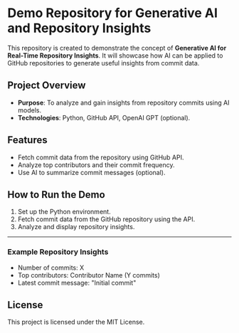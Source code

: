 # Demo Repository for Generative AI and Repository Insights

This repository is created to demonstrate the concept of **Generative AI for Real-Time Repository Insights**. It will showcase how AI can be applied to GitHub repositories to generate useful insights from commit data.

## Project Overview
- **Purpose**: To analyze and gain insights from repository commits using AI models.
- **Technologies**: Python, GitHub API, OpenAI GPT (optional).
  
## Features
- Fetch commit data from the repository using GitHub API.
- Analyze top contributors and their commit frequency.
- Use AI to summarize commit messages (optional).

## How to Run the Demo
1. Set up the Python environment.
2. Fetch commit data from the GitHub repository using the API.
3. Analyze and display repository insights.

---

### Example Repository Insights
- Number of commits: X
- Top contributors: Contributor Name (Y commits)
- Latest commit message: "Initial commit"

## License
This project is licensed under the MIT License.
